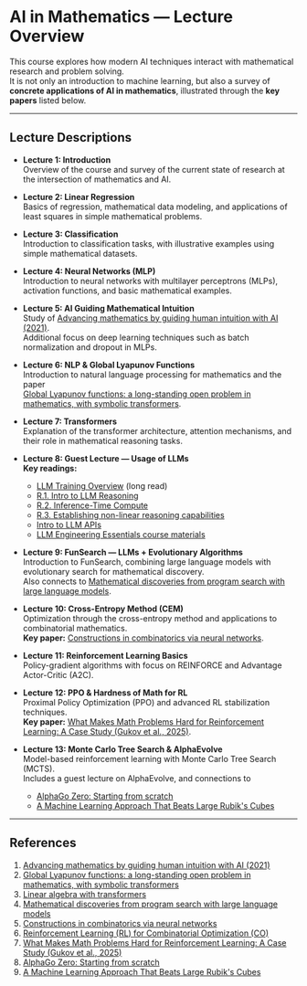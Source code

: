 # AI in Mathematics — Lecture Overview

This course explores how modern AI techniques interact with mathematical research and problem solving.  
It is not only an introduction to machine learning, but also a survey of **concrete applications of AI in mathematics**, illustrated through the **key papers** listed below.

---

## Lecture Descriptions

- **Lecture 1: Introduction**  
  Overview of the course and survey of the current state of research at the intersection of mathematics and AI.

- **Lecture 2: Linear Regression**  
  Basics of regression, mathematical data modeling, and applications of least squares in simple mathematical problems.

- **Lecture 3: Classification**  
  Introduction to classification tasks, with illustrative examples using simple mathematical datasets.

- **Lecture 4: Neural Networks (MLP)**  
  Introduction to neural networks with multilayer perceptrons (MLPs), activation functions, and basic mathematical examples.

- **Lecture 5: AI Guiding Mathematical Intuition**  
  Study of [Advancing mathematics by guiding human intuition with AI (2021)](https://www.nature.com/articles/s41586-021-04086-x).  
  Additional focus on deep learning techniques such as batch normalization and dropout in MLPs.

- **Lecture 6: NLP & Global Lyapunov Functions**  
  Introduction to natural language processing for mathematics and the paper  
  [Global Lyapunov functions: a long-standing open problem in mathematics, with symbolic transformers](https://arxiv.org/abs/2410.08304).

- **Lecture 7: Transformers**  
  Explanation of the transformer architecture, attention mechanisms, and their role in mathematical reasoning tasks.

- **Lecture 8: Guest Lecture — Usage of LLMs**    
  **Key readings:**  
  - [LLM Training Overview](https://nebius-academy.github.io/knowledge-base/llm-training-overview/) (long read)  
  - [R.1. Intro to LLM Reasoning](https://colab.research.google.com/github/Nebius-Academy/LLM-Engineering-Essentials/blob/main/topic2/r.1_intro_to_llm_reasoning.ipynb)  
  - [R.2. Inference-Time Compute](https://colab.research.google.com/github/Nebius-Academy/LLM-Engineering-Essentials/blob/main/topic2/r.2_inference_time_compute.ipynb)  
  - [R.3. Establishing non-linear reasoning capabilities](https://colab.research.google.com/github/Nebius-Academy/LLM-Engineering-Essentials/blob/main/topic2/r.3_establishing_non_linear_reasoning.ipynb)  
  - [Intro to LLM APIs](https://colab.research.google.com/github/Nebius-Academy/LLM-Engineering-Essentials/blob/main/topic1/1.1_intro_to_llm_apis.ipynb)  
  - [LLM Engineering Essentials course materials](https://github.com/Nebius-Academy/LLM-Engineering-Essentials/tree/main)

- **Lecture 9: FunSearch — LLMs + Evolutionary Algorithms**  
  Introduction to FunSearch, combining large language models with evolutionary search for mathematical discovery.  
  Also connects to [Mathematical discoveries from program search with large language models](https://www.nature.com/articles/s41586-023-06924-6).

- **Lecture 10: Cross-Entropy Method (CEM)**  
  Optimization through the cross-entropy method and applications to combinatorial mathematics.  
  **Key paper:** [Constructions in combinatorics via neural networks](https://arxiv.org/abs/2104.14516).

- **Lecture 11: Reinforcement Learning Basics**  
  Policy-gradient algorithms with focus on REINFORCE and Advantage Actor-Critic (A2C).

- **Lecture 12: PPO & Hardness of Math for RL**  
  Proximal Policy Optimization (PPO) and advanced RL stabilization techniques.  
  **Key paper:** [What Makes Math Problems Hard for Reinforcement Learning: A Case Study (Gukov et al., 2025)](https://arxiv.org/abs/2408.15332).

- **Lecture 13: Monte Carlo Tree Search & AlphaEvolve**  
  Model-based reinforcement learning with Monte Carlo Tree Search (MCTS).  
  Includes a guest lecture on AlphaEvolve, and connections to  
  - [AlphaGo Zero: Starting from scratch](https://deepmind.google/discover/blog/alphago-zero-starting-from-scratch/)  
  - [A Machine Learning Approach That Beats Large Rubik's Cubes](https://www.arxiv.org/abs/2502.13266)

---

## References

1. [Advancing mathematics by guiding human intuition with AI (2021)](https://www.nature.com/articles/s41586-021-04086-x)  
2. [Global Lyapunov functions: a long-standing open problem in mathematics, with symbolic transformers](https://arxiv.org/abs/2410.08304)  
3. [Linear algebra with transformers](https://arxiv.org/abs/2112.01898)  
4. [Mathematical discoveries from program search with large language models](https://www.nature.com/articles/s41586-023-06924-6)  
5. [Constructions in combinatorics via neural networks](https://arxiv.org/abs/2104.14516)  
6. [Reinforcement Learning (RL) for Combinatorial Optimization (CO)](https://github.com/ai4co/rl4co)  
7. [What Makes Math Problems Hard for Reinforcement Learning: A Case Study (Gukov et al., 2025)](https://arxiv.org/abs/2408.15332)  
8. [AlphaGo Zero: Starting from scratch](https://deepmind.google/discover/blog/alphago-zero-starting-from-scratch/)  
9. [A Machine Learning Approach That Beats Large Rubik's Cubes](https://www.arxiv.org/abs/2502.13266)  